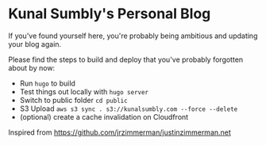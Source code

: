 # Kunal Sumbly's Personal Blog

If you've found yourself here, you're probably being ambitious and updating your blog again.

Please find the steps to build and deploy that you've probably forgotten about by now:

  * Run `hugo` to build
  * Test things out locally with `hugo server`
  * Switch to public folder `cd public`
  * S3 Upload  `aws s3 sync . s3://kunalsumbly.com --force --delete`
  * (optional) create a cache invalidation on Cloudfront

Inspired from https://github.com/jrzimmerman/justinzimmerman.net
